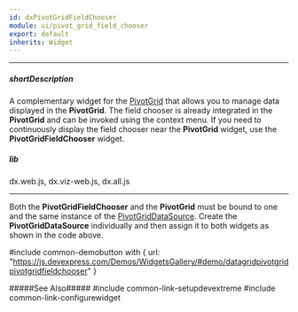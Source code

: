 ```yaml
---
id: dxPivotGridFieldChooser
module: ui/pivot_grid_field_chooser
export: default
inherits: Widget
---
```

---
##### shortDescription
A complementary widget for the [PivotGrid](/api-reference/10%20UI%20Widgets/dxPivotGrid '/Documentation/ApiReference/UI_Widgets/dxPivotGrid/') that allows you to manage data displayed in the **PivotGrid**. The field chooser is already integrated in the **PivotGrid** and can be invoked using the context menu. If you need to continuously display the field chooser near the **PivotGrid** widget, use the **PivotGridFieldChooser** widget.

##### lib
dx.web.js, dx.viz-web.js, dx.all.js

---
Both the **PivotGridFieldChooser** and the **PivotGrid** must be bound to one and the same instance of the [PivotGridDataSource](/api-reference/30%20Data%20Layer/PivotGridDataSource '/Documentation/ApiReference/Data_Layer/PivotGridDataSource/'). Create the **PivotGridDataSource** individually and then assign it to both widgets as shown in the code above.

#include common-demobutton with {
    url: "https://js.devexpress.com/Demos/WidgetsGallery/#demo/datagridpivotgridpivotgridfieldchooser"
}

#####See Also#####
#include common-link-setupdevextreme
#include common-link-configurewidget